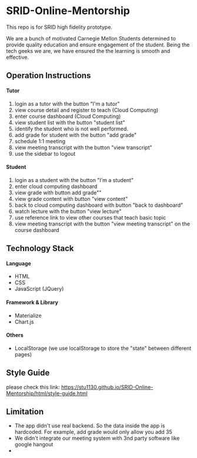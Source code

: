 # SRID-Online-Mentorship
This repo is for SRID high fidelity prototype. 

We are a bunch of motivated Carnegie Mellon Students determined to provide quality education and ensure engagement of the student. Being the tech geeks we are, we have ensured the the learning is smooth and effective.
## Operation Instructions
#### Tutor
1. login as a tutor with the button "I'm a tutor"
2. view course detail and register to teach (Cloud Computing)
3. enter course dashboard (Cloud Computing)
4. view student list with the button "student list"
5. identify the student who is not well performed.
6. add grade for student with the button "add grade"
7. schedule 1:1 meeting
8. view meeting transcript with the button "view transcript"
9. use the sidebar to logout
#### Student
1. login as a student with the button "I'm a student"
2. enter cloud computing dashboard
3. view grade with button add grade""
4. view grade content with button "view content"
5. back to cloud computing dashboard with button "back to dashboard"
6. watch lecture with the button "view lecture"
7. use reference link to view other courses that teach basic topic
8. view meeting transcript with the button "view meeting transcript" on the course dashboard
## Technology Stack
#### Language
- HTML
- CSS
- JavaScript (JQuery)
#### Framework & Library 
- Materialize
- Chart.js
#### Others
- LocalStorage (we use localStorage to store the "state" between different pages)
## Style Guide
please check this link: https://stu1130.github.io/SRID-Online-Mentorship/html/style-guide.html
## Limitation
- The app didn't use real backend. So the data inside the app is hardcoded. For example, add grade would only allow you add 35
- We didn't integrate our meeting system with 3nd party software like google hangout
- 

